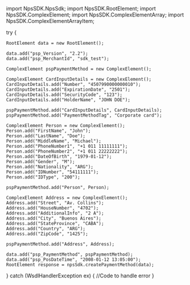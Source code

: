 import NpsSDK.NpsSdk;
import NpsSDK.RootElement;
import NpsSDK.ComplexElement;
import NpsSDK.ComplexElementArray;
import NpsSDK.ComplexElementArrayItem;

try {

    RootElement data = new RootElement();

    data.add("psp_Version", "2.2");
    data.add("psp_MerchantId", "sdk_test");

    ComplexElement pspPaymentMethod = new ComplexElement();

    ComplexElement CardInputDetails = new ComplexElement();
    CardInputDetails.add("Number", "4507990000000010");
    CardInputDetails.add("ExpirationDate", "2501");
    CardInputDetails.add("SecurityCode", "123");
    CardInputDetails.add("HolderName", "JOHN DOE");

    pspPaymentMethod.add("CardInputDetails", CardInputDetails);
    pspPaymentMethod.add("PaymentMethodTag", "Corporate card");

    ComplexElement Person = new ComplexElement();
    Person.add("FirstName", "John");
    Person.add("LastName", "Doe");
    Person.add("MiddleName", "Michael");
    Person.add("PhoneNumber1", "+1 011 11111111");
    Person.add("PhoneNumber2", "+1 011 22222222");
    Person.add("DateOfBirth", "1979-01-12");
    Person.add("Gender", "M");
    Person.add("Nationality", "ARG");
    Person.add("IDNumber", "54111111");
    Person.add("IDType", "200");

    pspPaymentMethod.add("Person", Person);

    ComplexElement Address = new ComplexElement();
    Address.add("Street", "Av. Collins");
    Address.add("HouseNumber", "4702");
    Address.add("AdditionalInfo", "2 A");
    Address.add("City", "Buenos Aires");
    Address.add("StateProvince", "CABA");
    Address.add("Country", "ARG");
    Address.add("ZipCode", "1425");

    pspPaymentMethod.add("Address", Address);

    data.add("psp_PaymentMethod", pspPaymentMethod);
    data.add("psp_PosDateTime", "2008-01-12 13:05:00");
    RootElement response = npsSdk.createPaymentMethod(data);

} catch (WsdlHandlerException ex) {
    //Code to handle error
}
